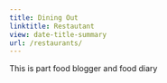 ```yaml
---
title: Dining Out
linktitle: Restautant
view: date-title-summary
url: /restaurants/
---
```

This is part food blogger and food diary